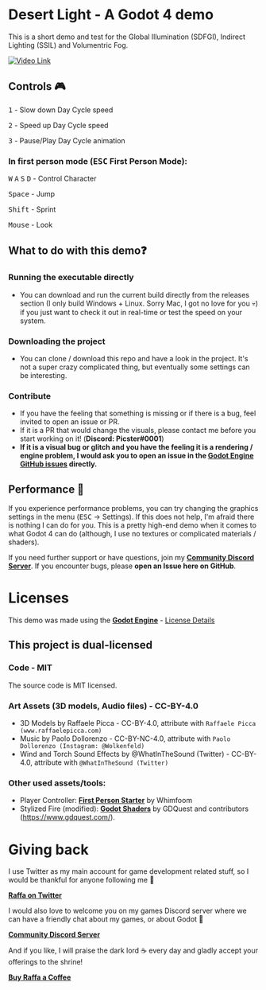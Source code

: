 # Desert Light - A Godot 4 demo
This is a short demo and test for the Global Illumination (SDFGI), Indirect Lighting (SSIL) and Volumentric Fog.

[![Video Link](http://img.youtube.com/vi/-LR6Rjx0hAI/0.jpg)](http://www.youtube.com/watch?v=-LR6Rjx0hAI "Preview Video")

## Controls 🎮
<kbd>1</kbd> - Slow down Day Cycle speed

<kbd>2</kbd> - Speed up Day Cycle speed

<kbd>3</kbd> - Pause/Play Day Cycle animation

### In first person mode (<kbd>ESC</kbd>  First Person Mode):
<kbd>W</kbd> <kbd>A</kbd> <kbd>S</kbd> <kbd>D</kbd> - Control Character

<kbd>Space</kbd> - Jump

<kbd>Shift</kbd> - Sprint

 <kbd>Mouse</kbd> - Look


## What to do with this demo❓
### Running the executable directly
- You can download and run the current build directly from the releases section (I only build Windows + Linux. Sorry Mac, I got no love for you 💀) if you just want to check it out in real-time or test the speed on your system.
### Downloading the project
- You can clone / download this repo and have a look in the project. It's not a super crazy complicated thing, but eventually some settings can be interesting.
### Contribute
- If you have the feeling that something is missing or if there is a bug, feel invited to open an issue or PR.
- If it is a PR that would change the visuals, please contact me before you start working on it! (**Discord: Picster#0001**)
- **If it is a visual bug or glitch and you have the feeling it is a rendering / engine problem, I would ask you to open an issue in the [Godot Engine GitHub issues](https://github.com/godotengine/godot/issues) directly.**


## Performance 🌠
If you experience performance problems, you can try changing the graphics settings in the menu (<kbd>ESC</kbd> -> Settings). If this does not help, I'm afraid there is nothing I can do for you. This is a pretty high-end demo when it comes to what Godot 4 can do (although, I use no textures or complicated materials / shaders).

If you need further support or have questions, join my [**Community Discord Server**](https://discord.com/invite/JU3y5WkQ4g). If you encounter bugs, please **open an Issue here on GitHub**.

# Licenses
This demo was made using the **[Godot Engine](https://www.godotengine.org)** - [License Details](https://godotengine.org/license)

## **This project is dual-licensed**
### Code - **MIT**
The source code is MIT licensed.

### Art Assets (3D models, Audio files) - **CC-BY-4.0**
- 3D Models by Raffaele Picca - CC-BY-4.0, attribute with `Raffaele Picca (www.raffaelepicca.com)`
- Music by Paolo Dollorenzo - CC-BY-NC-4.0, attribute with `Paolo Dollorenzo (Instagram: @Wolkenfeld)`
- Wind and Torch Sound Effects by @WhatInTheSound (Twitter) - CC-BY-4.0, attribute with `@WhatInTheSound (Twitter)`

### Other used assets/tools:
- Player Controller: **[First Person Starter](https://github.com/Whimfoome/godot-FirstPersonStarter)** by Whimfoom
- Stylized Fire (modified): **[Godot Shaders](https://github.com/GDQuest/godot-shaders)** by GDQuest and contributors (https://www.gdquest.com/).


# Giving back

I use Twitter as my main account for game development related stuff, so I would be thankful for anyone following me 🎉

[**Raffa on Twitter**](https://www.twitter.com/MV_Raffa)

I would also love to welcome you on my games Discord server where we can have a friendly chat about my games, or about Godot 💬

[**Community Discord Server**](https://discord.com/invite/JU3y5WkQ4g)

And if you like, I will praise the dark lord ☕ every day and gladly accept your offerings to the shrine!

[**Buy Raffa a Coffee**](https://www.buymeacoffee.com/raffa)
